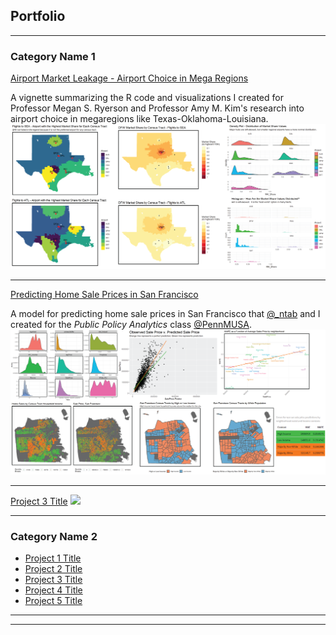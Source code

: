 ## Portfolio

---

### Category Name 1 

[Airport Market Leakage - Airport Choice in Mega Regions](/html/Airport_Market_Leakage_Code_Library_and_Overview.html)

A vignette summarizing the R code and visualizations I created for Professor Megan S. Ryerson and Professor Amy M. Kim's research into airport choice in megaregions like Texas-Oklahoma-Louisiana.
<img src="images/Airport Choice in Mega Regions thumbnail-01.png?raw=true"/>

---
[Predicting Home Sale Prices in San Francisco](/html/Predicting_San_Francisco_Home_Sale_Prices.html)

A model for predicting home sale prices in San Francisco that [@_ntab](https://twitter.com/_ntab "Natasha Tabachnikoff") and I created for the _Public Policy Analytics_ class [@PennMUSA](https://twitter.com/PennMUSA "PennMUSA").
<img src="images/San Francisco Housing Price Prediction-01.png?raw=true"/>

---
[Project 3 Title](http://example.com/)
<img src="images/dummy_thumbnail.jpg?raw=true"/>

---

### Category Name 2

- [Project 1 Title](http://example.com/)
- [Project 2 Title](http://example.com/)
- [Project 3 Title](http://example.com/)
- [Project 4 Title](http://example.com/)
- [Project 5 Title](http://example.com/)

---




---

